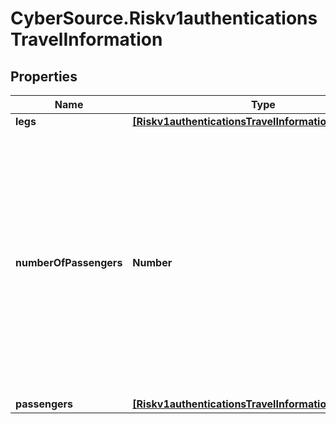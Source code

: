 # CyberSource.Riskv1authenticationsTravelInformation

## Properties
Name | Type | Description | Notes
------------ | ------------- | ------------- | -------------
**legs** | [**[Riskv1authenticationsTravelInformationLegs]**](Riskv1authenticationsTravelInformationLegs.md) |  | [optional] 
**numberOfPassengers** | **Number** | Number of passengers for whom the ticket was issued. If you do not include this field in your request, CyberSource uses a default value of 1. Required for American Express SafeKey (U.S.) for travel-related requests.  | [optional] 
**passengers** | [**[Riskv1authenticationsTravelInformationPassengers]**](Riskv1authenticationsTravelInformationPassengers.md) |  | [optional] 


